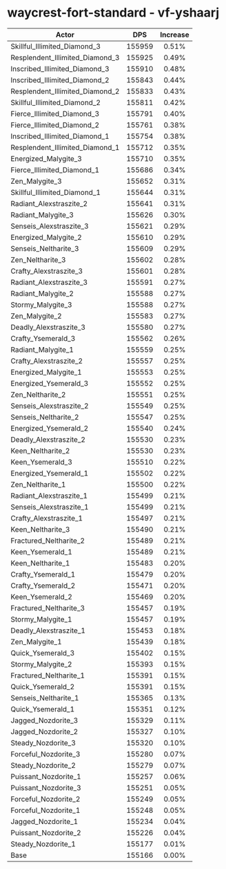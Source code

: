 # waycrest-fort-standard - vf-yshaarj
| Actor | DPS | Increase |
|---|:---:|:---:|
|Skillful_Illimited_Diamond_3|155959|0.51%|
|Resplendent_Illimited_Diamond_3|155925|0.49%|
|Inscribed_Illimited_Diamond_3|155910|0.48%|
|Inscribed_Illimited_Diamond_2|155843|0.44%|
|Resplendent_Illimited_Diamond_2|155833|0.43%|
|Skillful_Illimited_Diamond_2|155811|0.42%|
|Fierce_Illimited_Diamond_3|155791|0.40%|
|Fierce_Illimited_Diamond_2|155761|0.38%|
|Inscribed_Illimited_Diamond_1|155754|0.38%|
|Resplendent_Illimited_Diamond_1|155712|0.35%|
|Energized_Malygite_3|155710|0.35%|
|Fierce_Illimited_Diamond_1|155686|0.34%|
|Zen_Malygite_3|155652|0.31%|
|Skillful_Illimited_Diamond_1|155644|0.31%|
|Radiant_Alexstraszite_2|155641|0.31%|
|Radiant_Malygite_3|155626|0.30%|
|Senseis_Alexstraszite_3|155621|0.29%|
|Energized_Malygite_2|155610|0.29%|
|Senseis_Neltharite_3|155609|0.29%|
|Zen_Neltharite_3|155602|0.28%|
|Crafty_Alexstraszite_3|155601|0.28%|
|Radiant_Alexstraszite_3|155591|0.27%|
|Radiant_Malygite_2|155588|0.27%|
|Stormy_Malygite_3|155588|0.27%|
|Zen_Malygite_2|155583|0.27%|
|Deadly_Alexstraszite_3|155580|0.27%|
|Crafty_Ysemerald_3|155562|0.26%|
|Radiant_Malygite_1|155559|0.25%|
|Crafty_Alexstraszite_2|155557|0.25%|
|Energized_Malygite_1|155553|0.25%|
|Energized_Ysemerald_3|155552|0.25%|
|Zen_Neltharite_2|155551|0.25%|
|Senseis_Alexstraszite_2|155549|0.25%|
|Senseis_Neltharite_2|155547|0.25%|
|Energized_Ysemerald_2|155540|0.24%|
|Deadly_Alexstraszite_2|155530|0.23%|
|Keen_Neltharite_2|155530|0.23%|
|Keen_Ysemerald_3|155510|0.22%|
|Energized_Ysemerald_1|155502|0.22%|
|Zen_Neltharite_1|155500|0.22%|
|Radiant_Alexstraszite_1|155499|0.21%|
|Senseis_Alexstraszite_1|155499|0.21%|
|Crafty_Alexstraszite_1|155497|0.21%|
|Keen_Neltharite_3|155490|0.21%|
|Fractured_Neltharite_2|155489|0.21%|
|Keen_Ysemerald_1|155489|0.21%|
|Keen_Neltharite_1|155483|0.20%|
|Crafty_Ysemerald_1|155479|0.20%|
|Crafty_Ysemerald_2|155471|0.20%|
|Keen_Ysemerald_2|155469|0.20%|
|Fractured_Neltharite_3|155457|0.19%|
|Stormy_Malygite_1|155457|0.19%|
|Deadly_Alexstraszite_1|155453|0.18%|
|Zen_Malygite_1|155439|0.18%|
|Quick_Ysemerald_3|155402|0.15%|
|Stormy_Malygite_2|155393|0.15%|
|Fractured_Neltharite_1|155391|0.15%|
|Quick_Ysemerald_2|155391|0.15%|
|Senseis_Neltharite_1|155365|0.13%|
|Quick_Ysemerald_1|155351|0.12%|
|Jagged_Nozdorite_3|155329|0.11%|
|Jagged_Nozdorite_2|155327|0.10%|
|Steady_Nozdorite_3|155320|0.10%|
|Forceful_Nozdorite_3|155280|0.07%|
|Steady_Nozdorite_2|155279|0.07%|
|Puissant_Nozdorite_1|155257|0.06%|
|Puissant_Nozdorite_3|155251|0.05%|
|Forceful_Nozdorite_2|155249|0.05%|
|Forceful_Nozdorite_1|155248|0.05%|
|Jagged_Nozdorite_1|155234|0.04%|
|Puissant_Nozdorite_2|155226|0.04%|
|Steady_Nozdorite_1|155177|0.01%|
|Base|155166|0.00%|
